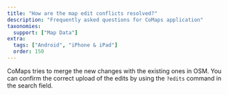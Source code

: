 ```yaml
---
title: "How are the map edit conflicts resolved?"
description: "Frequently asked questions for CoMaps application"
taxonomies:
  support: ["Map Data"]
extra:
  tags: ["Android", "iPhone & iPad"]
  order: 150
---
```


CoMaps tries to merge the new changes with the existing ones in OSM. You can confirm the correct upload of the edits by using the `?edits` command in the search field.
